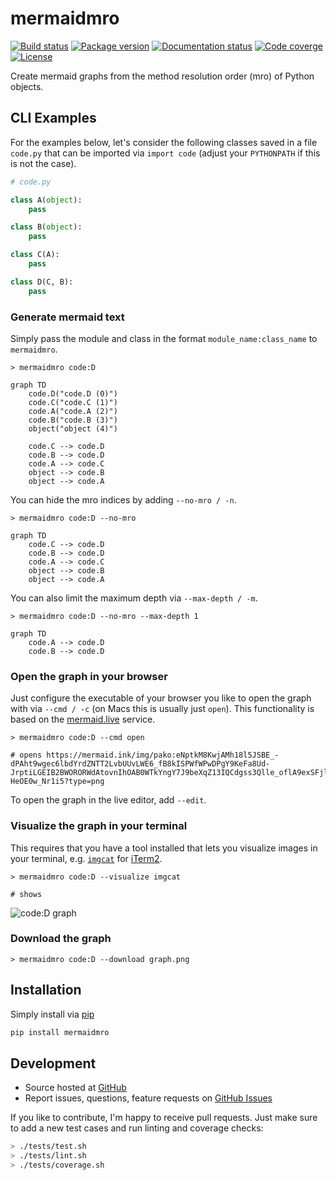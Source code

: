 # mermaidmro

<!-- marker-before-badges -->

[![Build status](https://github.com/riga/mermaidmro/actions/workflows/lint_and_test.yml/badge.svg)](https://github.com/riga/mermaidmro/actions/workflows/lint_and_test.yml)
[![Package version](https://img.shields.io/pypi/v/mermaidmro.svg?style=flat)](https://pypi.python.org/pypi/mermaidmro)
[![Documentation status](https://readthedocs.org/projects/mermaidmro/badge/?version=latest)](http://mermaidmro.readthedocs.io)
[![Code coverge](https://codecov.io/gh/riga/mermaidmro/graph/badge.svg?token=UAKGC13BVI)](https://codecov.io/gh/riga/mermaidmro)
[![License](https://img.shields.io/github/license/riga/mermaidmro.svg)](https://github.com/riga/mermaidmro/blob/master/LICENSE)

<!-- marker-after-badges -->

Create mermaid graphs from the method resolution order (mro) of Python objects.


<!-- marker-before-content -->

## CLI Examples

For the examples below, let's consider the following classes saved in a file `code.py` that can be imported via `import code` (adjust your `PYTHONPATH` if this is not the case).

```python
# code.py

class A(object):
    pass

class B(object):
    pass

class C(A):
    pass

class D(C, B):
    pass
```

### Generate mermaid text

Simply pass the module and class in the format `module_name:class_name` to `mermaidmro`.

```shell
> mermaidmro code:D

graph TD
    code.D("code.D (0)")
    code.C("code.C (1)")
    code.A("code.A (2)")
    code.B("code.B (3)")
    object("object (4)")

    code.C --> code.D
    code.B --> code.D
    code.A --> code.C
    object --> code.B
    object --> code.A
```

You can hide the mro indices by adding `--no-mro / -n`.

```shell
> mermaidmro code:D --no-mro

graph TD
    code.C --> code.D
    code.B --> code.D
    code.A --> code.C
    object --> code.B
    object --> code.A
```

You can also limit the maximum depth via `--max-depth / -m`.

```shell
> mermaidmro code:D --no-mro --max-depth 1

graph TD
    code.A --> code.D
    code.B --> code.D
```


### Open the graph in your browser

Just configure the executable of your browser you like to open the graph with via `--cmd / -c` (on Macs this is usually just `open`).
This functionality is based on the [mermaid.live](https://mermaid.live) service.

```shell
> mermaidmro code:D --cmd open

# opens https://mermaid.ink/img/pako:eNptkM8KwjAMh18l5JSBE_-dPAht9wgec6lbdYrdZNTT2LvbUUvLWE6_fB8kISPWfWPwDPgY9KeFa8Ud-JrptiLGEIB2BWORORWdAtovnIhOAB0WTkYngY7J9beXqZ13IQCdgss3Qlle_oflA9exSFjlKxKW61jgBtCawepnM_9lZHStsYZ9w9iYu_6-HeOE0w_Nr1i5?type=png
```

To open the graph in the live editor, add `--edit`.


### Visualize the graph in your terminal

This requires that you have a tool installed that lets you visualize images in your terminal, e.g. [`imgcat`](https://iterm2.com/documentation-images.html) for [iTerm2](https://iterm2.com).

```shell
> mermaidmro code:D --visualize imgcat

# shows
```

![code:D graph](https://media.githubusercontent.com/media/riga/mermaidmro/master/assets/graph.png)


### Download the graph

```shell
> mermaidmro code:D --download graph.png
```


## Installation

Simply install via [pip](https://pypi.python.org/pypi/mermaidmro)

```bash
pip install mermaidmro
```


## Development

- Source hosted at [GitHub](https://github.com/riga/mermaidmro)
- Report issues, questions, feature requests on [GitHub Issues](https://github.com/riga/mermaidmro/issues)

If you like to contribute, I'm happy to receive pull requests.
Just make sure to add a new test cases and run linting and coverage checks:

```bash
> ./tests/test.sh
> ./tests/lint.sh
> ./tests/coverage.sh
```

<!-- marker-after-content -->
